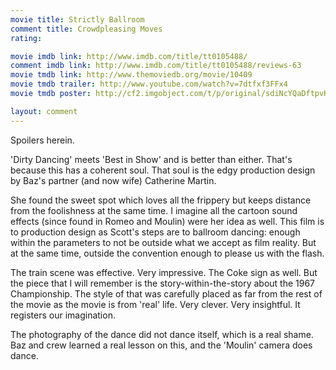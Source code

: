 ```yaml
---
movie title: Strictly Ballroom
comment title: Crowdpleasing Moves
rating: 

movie imdb link: http://www.imdb.com/title/tt0105488/
comment imdb link: http://www.imdb.com/title/tt0105488/reviews-63
movie tmdb link: http://www.themoviedb.org/movie/10409
movie tmdb trailer: http://www.youtube.com/watch?v=7dtfxf3FFx4
movie tmdb poster: http://cf2.imgobject.com/t/p/original/sdiNcYQaDftpvKMShBf5SRa8rVT.jpg

layout: comment
---
```


Spoilers herein.

'Dirty Dancing' meets 'Best in Show' and is better than either. That's because this has a coherent soul. That soul is the edgy production design by Baz's partner (and now wife) Catherine Martin.

She found the sweet spot which loves all the frippery but keeps distance from the foolishness at the same time. I imagine all the cartoon sound effects (since found in Romeo and Moulin) were her idea as well. This film is to production design as Scott's steps are to ballroom dancing: enough within the parameters to not be outside what we accept as film reality. But at the same time, outside the convention enough to please us with the flash.

The train scene was effective. Very impressive. The Coke sign as well. But the piece that I will remember is the story-within-the-story about the 1967 Championship. The style of that was carefully placed as far from the rest of the movie as the movie is from 'real' life. Very clever. Very insightful. It registers our imagination.

The photography of the dance did not dance itself, which is a real shame. Baz and crew learned a real lesson on this, and the 'Moulin' camera does dance.